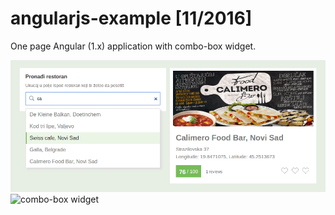 # angularjs-example [11/2016]

One page Angular (1.x) application with combo-box widget.

![combo-box widget](https://github.com/stefanradivojevic/angularjs-example/blob/master/screenshots/sceenshot-end.png)
![combo-box widget](https://github.com/stefanradivojevic/angularjs-example/blob/master/screenshots/sceenshot.png)
